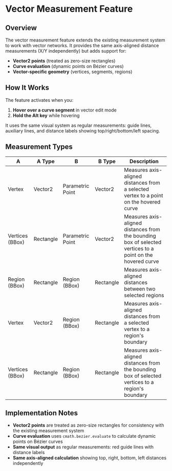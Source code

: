 # Vector Measurement Feature

## Overview

The vector measurement feature extends the existing measurement system to work with vector networks. It provides the same axis-aligned distance measurements (X/Y independently) but adds support for:

- **Vector2 points** (treated as zero-size rectangles)
- **Curve evaluation** (dynamic points on Bézier curves)
- **Vector-specific geometry** (vertices, segments, regions)

## How It Works

The feature activates when you:

1. **Hover over a curve segment** in vector edit mode
2. **Hold the Alt key** while hovering

It uses the same visual system as regular measurements: guide lines, auxiliary lines, and distance labels showing top/right/bottom/left spacing.

## Measurement Types

| A               | A Type    | B                | B Type    | Description                                                                                                |
| --------------- | --------- | ---------------- | --------- | ---------------------------------------------------------------------------------------------------------- |
| Vertex          | Vector2   | Parametric Point | Vector2   | Measures axis-aligned distances from a selected vertex to a point on the hovered curve                     |
| Vertices (BBox) | Rectangle | Parametric Point | Vector2   | Measures axis-aligned distances from the bounding box of selected vertices to a point on the hovered curve |
| Region (BBox)   | Rectangle | Region (BBox)    | Rectangle | Measures axis-aligned distances between two selected regions                                               |
| Vertex          | Vector2   | Region (BBox)    | Rectangle | Measures axis-aligned distances from a selected vertex to a region's boundary                              |
| Vertices (BBox) | Rectangle | Region (BBox)    | Rectangle | Measures axis-aligned distances from the bounding box of selected vertices to a region's boundary          |

## Implementation Notes

- **Vector2 points** are treated as zero-size rectangles for consistency with the existing measurement system
- **Curve evaluation** uses `cmath.bezier.evaluate` to calculate dynamic points on Bézier curves
- **Same visual output** as regular measurements: red guide lines with distance labels
- **Same axis-aligned calculation** showing top, right, bottom, left distances independently
